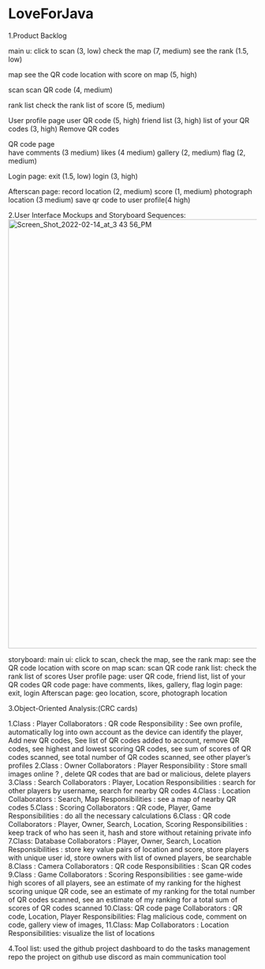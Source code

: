 # LoveForJava
1.Product Backlog

main u:
click to scan (3, low)
check the map (7, medium)
see the rank (1.5, low)

map
see the QR code location with score on map (5, high)

scan 
scan QR code (4, medium)

rank list
check the rank list of score (5, medium)

User profile page
user QR code (5, high)
friend list (3, high)
list of your QR codes (3, high)
Remove QR codes

QR code page	
have comments (3 medium)
likes (4 medium)
gallery (2, medium)
flag (2, medium)

Login page: 
exit (1.5, low)
login (3, high)

Afterscan page:
record location (2, medium)
score  (1, medium)
photograph location  (3 medium)
save qr code to user profile(4 high)

2.User Interface Mockups and Storyboard Sequences:
<img width="870" alt="Screen_Shot_2022-02-14_at_3 43 56_PM" src="https://user-images.githubusercontent.com/91228828/153959663-8b76a673-f648-495b-b810-fa09bd0d4f40.png">

storyboard:
main ui: click to scan, check the map, see the rank 
map: see the QR code location with score on map 
scan: scan QR code
rank list: check the rank list of scores 
User profile page: user QR code, friend list, list of your QR codes
QR code page: have comments, likes, gallery, flag
login page: exit, login
Afterscan page: geo location, score, photograph location

		
		


3.Object-Oriented Analysis:(CRC cards)

  1.Class : Player 
  Collaborators : QR code
  Responsibility : See own profile, automatically log into own account as the device can identify the player, Add new QR codes, See list of QR codes added to account, remove QR codes, see highest and lowest scoring QR codes, see sum of scores of QR codes scanned, see total number of QR codes scanned, see other player’s profiles
  2.Class : Owner
  Collaborators : Player
  Responsibility : Store small images online ? , delete QR codes that are bad or malicious, delete players
  3.Class : Search
  Collaborators : Player, Location
  Responsibilities : search for other players by username, search for nearby QR codes
  4.Class : Location
  Collaborators : Search, Map
  Responsibilities : see a map of nearby QR codes
  5.Class : Scoring 
  Collaborators : QR code, Player, Game
  Responsibilities : do all the necessary calculations
  6.Class : QR code 
  Collaborators : Player, Owner, Search, Location, Scoring 
  Responsibilities : keep track of who has seen it, hash and store without retaining private info
  7.Class: Database
	Collaborators : Player, Owner, Search, Location
  Responsibilities : store key value pairs of location and score, store players with unique user id, store owners with list of owned players, be searchable
  8.Class : Camera
	Collaborators : QR code
	Responsibilities : Scan QR codes
  9.Class : Game
	Collaborators : Scoring
	Responsibilities : see game-wide high scores of all players, see an estimate of my ranking for the highest scoring unique QR code, see an estimate of my ranking     for the total number of QR codes scanned, see an estimate of my ranking for a total sum of scores of QR codes scanned
  10.Class: QR code page
	Collaborators : QR code, Location, Player
	Responsibilities: Flag malicious code, comment on code, gallery view of images, 
  11.Class: Map
	Collaborators : Location
	Responsibilities: visualize the list of locations

4.Tool list:
	used the github project dashboard to do the tasks management 
	repo the project on github 
	use discord as main communication tool
